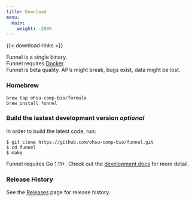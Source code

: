 ```yaml
---
title: Download
menu:
  main:
    weight: -2000
---
```


{{< download-links >}}

Funnel is a single binary.  
Funnel requires [Docker][docker].  
Funnel is beta quality. APIs might break, bugs exist, data might be lost.  

### Homebrew

```
brew tap ohsu-comp-bio/formula
brew install funnel
```

<h3>Build the lastest development version <i class="optional">optional</i></h3>

In order to build the latest code, run:
```shell
$ git clone https://github.com/ohsu-comp-bio/funnel.git
$ cd funnel
$ make
```

Funnel requires Go 1.11+. Check out the [development docs][dev] for more detail.

### Release History

See the [Releases](https://github.com/ohsu-comp-bio/funnel/releases)  page for release history.


[dev]: /docs/development/developers/
[docker]: https://docker.io

